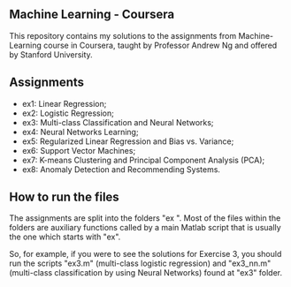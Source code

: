 ## Machine Learning - Coursera 

This repository contains my solutions to the assignments from Machine-Learning course in Coursera, taught by Professor Andrew Ng and offered by Stanford University.

## Assignments

- ex1: Linear Regression;
- ex2: Logistic Regression;
- ex3: Multi-class Classification and Neural Networks;
- ex4: Neural Networks Learning;
- ex5: Regularized Linear Regression and Bias vs. Variance;
- ex6: Support Vector Machines;
- ex7: K-means Clustering and Principal Component Analysis (PCA);
- ex8: Anomaly Detection and Recommending Systems.

## How to run the files

The assignments are split into the folders "ex <number of the assignment>". Most of the files within the folders are auxiliary functions called by a main Matlab script that is usually the one which starts with "ex". 

So, for example, if you were to see the solutions for Exercise 3, you should run the scripts "ex3.m" (multi-class logistic regression) and "ex3_nn.m" (multi-class classification by using Neural Networks) found at "ex3" folder.

